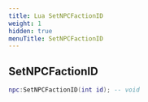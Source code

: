 ```yaml
---
title: Lua SetNPCFactionID
weight: 1
hidden: true
menuTitle: SetNPCFactionID
---
```

## SetNPCFactionID
```lua
npc:SetNPCFactionID(int id); -- void
```